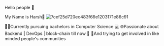 Hello people 💮

My Name is Harsh🚶
![7cef25d720ec483f69e1203171e86c91](https://github.com/jhankda/jhankda/assets/133991814/85971390-1960-40bb-b039-029abcb99a2a)


👨‍💻Currently pursuing bachelors in Computer Science 💻
🌐Passionate about Backend | DevOps | block-chain till now 🔗
🤸And trying to get involved in like minded people's communities

<!---
jhankda/jhankda is a ✨ special ✨ repository because its `README.md` (this file) appears on your GitHub profile.
You can click the Preview link to take a look at your changes.
--->
